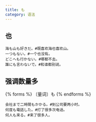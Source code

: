 ```yaml
---
title: も
category: 语法
---
```


## 也

```example
海も山も好きだ。#既喜欢海也喜欢山。
一つもない。#一个也没有。
どこへも行かない。#哪都不去。
誰にも言わないで。#和谁都别说。
```

## 强调数量多

{% forms %}
〔量词〕も
{% endforms %}

```example
会社まで二時間もかかる。#到公司要两小时。
何度も電話した。#打了很多次电话。
何人も来る。#来了很多人。
```
